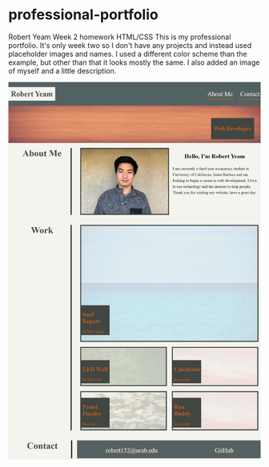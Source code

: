# professional-portfolio

Robert Yeam
Week 2 homework
HTML/CSS
This is my professional portfolio. It's only week two so I don't have any projects and instead used placeholder images and names. 
I used a different color scheme than the example, but other than that it looks mostly the same. I also added an image of myself and a little description.

![Alt text](assets/images/professionalPortfolioScreenshot.png?raw=true "Title")
